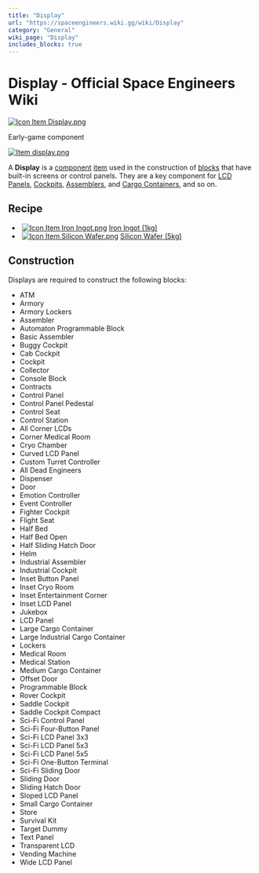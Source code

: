 ```yaml
---
title: "Display"
url: "https://spaceengineers.wiki.gg/wiki/Display"
category: "General"
wiki_page: "Display"
includes_blocks: true
---
```


# Display - Official Space Engineers Wiki

[![Icon Item Display.png](https://spaceengineers.wiki.gg/images/thumb/4/44/Icon_Item_Display.png/100px-Icon_Item_Display.png?a444bc)](https://spaceengineers.wiki.gg/wiki/File:Icon_Item_Display.png)

Early-game component

[![Item display.png](https://spaceengineers.wiki.gg/images/thumb/8/86/Item_display.png/320px-Item_display.png?cfaa37)](https://spaceengineers.wiki.gg/wiki/File:Item_display.png)

A **Display** is a [component](https://spaceengineers.wiki.gg/wiki/Component "Component") [item](https://spaceengineers.wiki.gg/wiki/Item "Item") used in the construction of [blocks](https://spaceengineers.wiki.gg/wiki/Block "Block") that have built-in screens or control panels. They are a key component for [LCD Panels](https://spaceengineers.wiki.gg/wiki/LCD_Panels "LCD Panels"), [Cockpits](https://spaceengineers.wiki.gg/wiki/Cockpit "Cockpit"), [Assemblers](https://spaceengineers.wiki.gg/wiki/Assembler "Assembler"), and [Cargo Containers](https://spaceengineers.wiki.gg/wiki/Cargo_Container "Cargo Container"), and so on.

## Recipe

*    [![Icon Item Iron Ingot.png](https://spaceengineers.wiki.gg/images/thumb/e/e7/Icon_Item_Iron_Ingot.png/21px-Icon_Item_Iron_Ingot.png?388ec0)](https://spaceengineers.wiki.gg/wiki/Iron_Ingot "Iron Ingot") [Iron Ingot (1kg)](https://spaceengineers.wiki.gg/wiki/Iron_Ingot "Iron Ingot")
*    [![Icon Item Silicon Wafer.png](https://spaceengineers.wiki.gg/images/thumb/c/cf/Icon_Item_Silicon_Wafer.png/21px-Icon_Item_Silicon_Wafer.png?e4ed69)](https://spaceengineers.wiki.gg/wiki/Silicon_Wafer "Silicon Wafer") [Silicon Wafer (5kg)](https://spaceengineers.wiki.gg/wiki/Silicon_Wafer "Silicon Wafer")

## Construction

Displays are required to construct the following blocks:

*   ATM
*   Armory
*   Armory Lockers
*   Assembler
*   Automaton Programmable Block
*   Basic Assembler
*   Buggy Cockpit
*   Cab Cockpit
*   Cockpit
*   Collector
*   Console Block
*   Contracts
*   Control Panel
*   Control Panel Pedestal
*   Control Seat
*   Control Station
*   All Corner LCDs
*   Corner Medical Room
*   Cryo Chamber
*   Curved LCD Panel
*   Custom Turret Controller
*   All Dead Engineers
*   Dispenser
*   Door
*   Emotion Controller
*   Event Controller
*   Fighter Cockpit
*   Flight Seat
*   Half Bed
*   Half Bed Open
*   Half Sliding Hatch Door
*   Helm
*   Industrial Assembler
*   Industrial Cockpit
*   Inset Button Panel
*   Inset Cryo Room
*   Inset Entertainment Corner
*   Inset LCD Panel
*   Jukebox
*   LCD Panel
*   Large Cargo Container
*   Large Industrial Cargo Container
*   Lockers
*   Medical Room
*   Medical Station
*   Medium Cargo Container
*   Offset Door
*   Programmable Block
*   Rover Cockpit
*   Saddle Cockpit
*   Saddle Cockpit Compact
*   Sci-Fi Control Panel
*   Sci-Fi Four-Button Panel
*   Sci-Fi LCD Panel 3x3
*   Sci-Fi LCD Panel 5x3
*   Sci-Fi LCD Panel 5x5
*   Sci-Fi One-Button Terminal
*   Sci-Fi Sliding Door
*   Sliding Door
*   Sliding Hatch Door
*   Sloped LCD Panel
*   Small Cargo Container
*   Store
*   Survival Kit
*   Target Dummy
*   Text Panel
*   Transparent LCD
*   Vending Machine
*   Wide LCD Panel